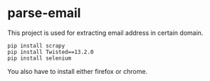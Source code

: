 # parse-email
This project is used for extracting email address in certain domain.

```
pip install scrapy
pip install Twisted==13.2.0
pip install selenium
```

You also have to install either firefox or chrome.

